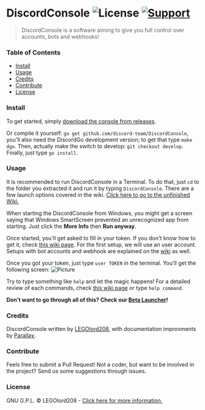 # DiscordConsole ![License](https://img.shields.io/badge/license-GPL-blue.svg?style=flat-square) [![Support](https://img.shields.io/badge/Discord-Support%20guild-6C88EE.svg?style=flat-square)](https://discord.gg/xvQV8bT)

> DiscordConsole is a software aiming to give you full control over accounts, bots and webhooks!

### Table of Contents

- [Install](#install)
- [Usage](#usage)
- [Credits](#credits)
- [Contribute](#contribute)
- [License](#license)

### Install

To get started, simply [download the console from releases](https://github.com/LEGOlord208/DiscordConsole/releases).

Or compile it yourself: `go get github.com/discord-team/DiscordConsole`, you'll also need the DiscordGo development version; to get that type `make dgo`. Then, actually make the switch to develop: `git checkout develop`. Finally, just type `go install`.

### Usage

It is recommended to run DiscordConsole in a Terminal. To do that, just `cd` to the folder you extracted it and run it by typing `DiscordConsole`. There are a few launch options covered in the wiki. [Click here to go to the unfinished Wiki.](https://discordconsole-team.github.io/Wiki/wiki.html)

When starting the DiscordConsole from Windows, you might get a screen saying that Windows SmartScreen prevented an unrecognized app from starting. Just click the **More Info** then **Run anyway**.

Once started, you'll get asked to fill in your token. If you don't know how to get it, check [this wiki page](https://discordconsole-team.github.io/Wiki/wiki.html).
For the first setup, we will use an user account. Setups with bot accounts and webhook are explained on the [wiki](https://discordconsole-team.github.io/Wiki/wiki.html) as well.

Once you got your token, just type `user TOKEN` in the terminal. You'll get the following screen:
![Picture](https://i.imgur.com/KPCVmlH.png)

Try to type something like `help` and let the magic happens! For a detailed review of each commands, check [this wiki page](https://discordconsole-team.github.io/Wiki/wiki.html) or type `help command`.

**Don't want to go through all of this? Check our [Beta Launcher](https://github.com/discordconsole-team/DConsoleLauncher)!**

### Credits

DiscordConsole written by [LEGOlord208](https://github.com/legolord208), with documentation improvments by [Parallaχ](https://github.com/Doyouwanttomakeacake).

### Contribute

Feels free to submit a Pull Request! Not a coder, but want to be involved in the project? Send us some suggestions through issues.

### License

GNU G.P.L. © LEGOlord208 - [Click here for more information.](https://github.com/discordconsole-team/DiscordConsole/blob/master/LICENSE)
